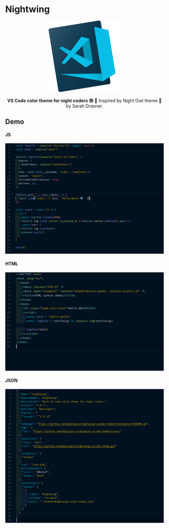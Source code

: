 # Nightwing

<div align="center">
  <img src="https://raw.githubusercontent.com/bwielgosz/nightwing-vscode-theme/master/icon.png" />
</div>

<p align="center"><b>VS Code color theme for night coders 😎 🦇</b> Inspired by Night Owl theme 🦉 by Sarah Drasner.</p>

## Demo

#### JS

<div align="center">
  <img src="https://raw.githubusercontent.com/bwielgosz/nightwing-vscode-theme/master/demo/js.png" />
</div>

#### HTML

<div align="center">
  <img src="https://raw.githubusercontent.com/bwielgosz/nightwing-vscode-theme/master/demo/html.png" />
</div>

#### JSON

<div align="center">
  <img src="https://raw.githubusercontent.com/bwielgosz/nightwing-vscode-theme/master/demo/json.png" />
</div>

